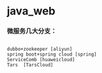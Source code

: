 # java_web

###  微服务几大分支：

```

dubbo+zookeeper [aliyun]
spring boot+spring cloud [spring]
ServiceComb [huaweicloud]
Tars  [TarsCloud]
```




